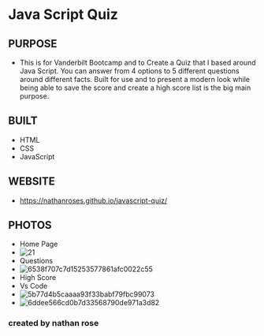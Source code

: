# Java Script Quiz

## PURPOSE

- This is for Vanderbilt Bootcamp and to Create a Quiz that I based around Java Script. You can answer from 4 options to 5 different questions around different facts. Built for use and to present a modern look while being able to save the score and create a high score list is the big main purpose.

## BUILT

- HTML
- CSS
- JavaScript

## WEBSITE

- https://nathanroses.github.io/javascript-quiz/

## PHOTOS

- Home Page
- ![21](https://user-images.githubusercontent.com/87315662/133068823-e41300d2-4520-4865-8ec3-59d74e39483e.png)
- Questions
- ![6538f707c7d15253577861afc0022c55](https://user-images.githubusercontent.com/87315662/133068864-f8879979-5c41-4c81-a5ae-394b5016bcc9.png)
- High Score
- Vs Code
-  ![5b77d4b5caaaa93f33babf79fbc99073](https://user-images.githubusercontent.com/87315662/133024931-c0a5995f-5ca1-4da0-ba2e-2cc27755e377.png)
-  ![6ddee566cd0b7d33568790de971a3d82](https://user-images.githubusercontent.com/87315662/133068963-2b2f0dd3-7bf9-4610-ab11-e91a5dad95e9.png)
### created by nathan rose
